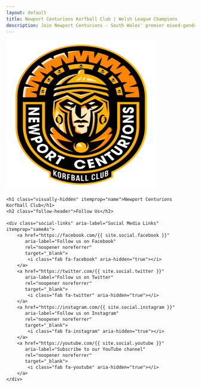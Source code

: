 ```yaml
---
layout: default
title: Newport Centurions Korfball Club | Welsh League Champions
description: Join Newport Centurions - South Wales' premier mixed-gender korfball team. Weekly training at John Frost School. Welsh League Champions 2022-2025.
---
```


<script type="application/ld+json">
{
  "@context": "https://schema.org",
  "@type": "SportsTeam",
  "name": "Newport Centurions Korfball Club",
  "description": "{{ site.description }}",
  "url": "{{ site.url }}",
  "logo": "{{ site.url }}/images/newport-centurions-korfball-club.webp",
  "sport": {
    "@type": "Sport",
    "name": "Korfball"
  },
  "location": {
    "@type": "Place",
    "name": "John Frost School",
    "address": {
      "@type": "PostalAddress",
      "addressLocality": "Newport",
      "addressRegion": "Wales",
      "addressCountry": "GB"
    }
  },
  "sameAs": [
    "https://facebook.com/{{ site.social.facebook }}",
    "https://twitter.com/{{ site.social.twitter }}",
    "https://instagram.com/{{ site.social.instagram }}",
    "https://youtube.com/{{ site.social.youtube }}"
  ]
}
</script>

<main itemscope itemtype="https://schema.org/SportsTeam">
    <picture>
        <source srcset="images/newport-centurions-korfball-club.webp" type="image/webp">
        <img
            src="images/newport-centurions-korfball-club.png"
            alt="Newport Centurions Korfball Club - Welsh League Champions"
            class="logo"
            width="400"
            height="400"
            loading="eager"
            fetchpriority="high"
            itemprop="logo"
        >
    </picture>

    <h1 class="visually-hidden" itemprop="name">Newport Centurions Korfball Club</h1>
    <h2 class="follow-header">Follow Us</h2>

    <div class="social-links" aria-label="Social Media Links" itemprop="sameAs">
        <a href="https://facebook.com/{{ site.social.facebook }}"
           aria-label="Follow us on Facebook"
           rel="noopener noreferrer"
           target="_blank">
            <i class="fab fa-facebook" aria-hidden="true"></i>
        </a>
        <a href="https://twitter.com/{{ site.social.twitter }}"
           aria-label="Follow us on Twitter"
           rel="noopener noreferrer"
           target="_blank">
            <i class="fab fa-twitter" aria-hidden="true"></i>
        </a>
        <a href="https://instagram.com/{{ site.social.instagram }}"
           aria-label="Follow us on Instagram"
           rel="noopener noreferrer"
           target="_blank">
            <i class="fab fa-instagram" aria-hidden="true"></i>
        </a>
        <a href="https://youtube.com/{{ site.social.youtube }}"
           aria-label="Subscribe to our YouTube channel"
           rel="noopener noreferrer"
           target="_blank">
            <i class="fab fa-youtube" aria-hidden="true"></i>
        </a>
    </div>
</main>